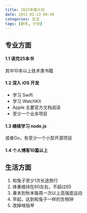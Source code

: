 ```yaml
---
title: 2015年度计划
date: 2015-02-23 00:49
categories: 生活
tags: [新年, 计划]
---
```


## 专业方面  
#### 1.1 读完25本书  
其中10本以上技术类书籍  
#### 1.2 深入 iOS 开发  
- 学习 Swift  
- 学习 WatchKit  
- Apple 主要官方文档阅读  
- 至少一个业余项目  
#### 1.3 继续学习 node.js  
或者Go，有至少一个小型开源项目
#### 1.4 个人博客10篇以上

## 生活方面
1. 和兔子至少1次长途旅行
2. 体重维持在60左右，不超过65
3. 春末到秋末每周一次以上高强度运动
4. 早起，达到和兔子一样的生物钟
5. 改掉啃指甲
